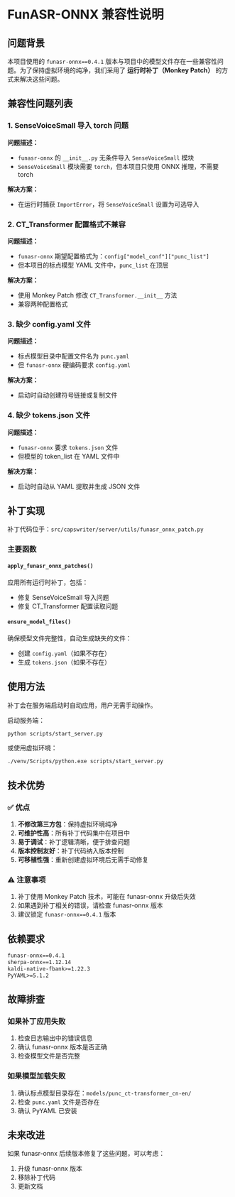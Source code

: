 # FunASR-ONNX 兼容性说明

## 问题背景

本项目使用的 `funasr-onnx==0.4.1` 版本与项目中的模型文件存在一些兼容性问题。为了保持虚拟环境的纯净，我们采用了 **运行时补丁（Monkey Patch）** 的方式来解决这些问题。

## 兼容性问题列表

### 1. SenseVoiceSmall 导入 torch 问题

**问题描述：**
- `funasr-onnx` 的 `__init__.py` 无条件导入 `SenseVoiceSmall` 模块
- `SenseVoiceSmall` 模块需要 `torch`，但本项目只使用 ONNX 推理，不需要 torch

**解决方案：**
- 在运行时捕获 `ImportError`，将 `SenseVoiceSmall` 设置为可选导入

### 2. CT_Transformer 配置格式不兼容

**问题描述：**
- `funasr-onnx` 期望配置格式为：`config["model_conf"]["punc_list"]`
- 但本项目的标点模型 YAML 文件中，`punc_list` 在顶层

**解决方案：**
- 使用 Monkey Patch 修改 `CT_Transformer.__init__` 方法
- 兼容两种配置格式

### 3. 缺少 config.yaml 文件

**问题描述：**
- 标点模型目录中配置文件名为 `punc.yaml`
- 但 `funasr-onnx` 硬编码要求 `config.yaml`

**解决方案：**
- 启动时自动创建符号链接或复制文件

### 4. 缺少 tokens.json 文件

**问题描述：**
- `funasr-onnx` 要求 `tokens.json` 文件
- 但模型的 token_list 在 YAML 文件中

**解决方案：**
- 启动时自动从 YAML 提取并生成 JSON 文件

## 补丁实现

补丁代码位于：`src/capswriter/server/utils/funasr_onnx_patch.py`

### 主要函数

#### `apply_funasr_onnx_patches()`
应用所有运行时补丁，包括：
- 修复 SenseVoiceSmall 导入问题
- 修复 CT_Transformer 配置读取问题

#### `ensure_model_files()`
确保模型文件完整性，自动生成缺失的文件：
- 创建 `config.yaml`（如果不存在）
- 生成 `tokens.json`（如果不存在）

## 使用方法

补丁会在服务端启动时自动应用，用户无需手动操作。

启动服务端：
```bash
python scripts/start_server.py
```

或使用虚拟环境：
```bash
./venv/Scripts/python.exe scripts/start_server.py
```

## 技术优势

### ✅ 优点

1. **不修改第三方包**：保持虚拟环境纯净
2. **可维护性高**：所有补丁代码集中在项目中
3. **易于调试**：补丁逻辑清晰，便于排查问题
4. **版本控制友好**：补丁代码纳入版本控制
5. **可移植性强**：重新创建虚拟环境后无需手动修复

### ⚠️ 注意事项

1. 补丁使用 Monkey Patch 技术，可能在 funasr-onnx 升级后失效
2. 如果遇到补丁相关的错误，请检查 funasr-onnx 版本
3. 建议锁定 `funasr-onnx==0.4.1` 版本

## 依赖要求

```txt
funasr-onnx==0.4.1
sherpa-onnx==1.12.14
kaldi-native-fbank>=1.22.3
PyYAML>=5.1.2
```

## 故障排查

### 如果补丁应用失败

1. 检查日志输出中的错误信息
2. 确认 funasr-onnx 版本是否正确
3. 检查模型文件是否完整

### 如果模型加载失败

1. 确认标点模型目录存在：`models/punc_ct-transformer_cn-en/`
2. 检查 `punc.yaml` 文件是否存在
3. 确认 PyYAML 已安装

## 未来改进

如果 funasr-onnx 后续版本修复了这些问题，可以考虑：
1. 升级 funasr-onnx 版本
2. 移除补丁代码
3. 更新文档
